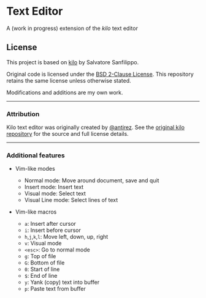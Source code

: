 # Text Editor

A (work in progress) extension of the _kilo_ text editor

## License

This project is based on [kilo](https://github.com/antirez/kilo) by Salvatore Sanfilippo.

Original code is licensed under the [BSD 2-Clause License](https://opensource.org/licenses/BSD-2-Clause). This repository retains the same license unless otherwise stated.

Modifications and additions are my own work.

---

### Attribution

Kilo text editor was originally created by [@antirez](https://github.com/antirez). See the [original kilo repository](https://github.com/antirez/kilo) for the source and full license details.

---

### Additional features

- Vim-like modes

  - Normal mode: Move around document, save and quit
  - Insert mode: Insert text
  - Visual mode: Select text
  - Visual Line mode: Select lines of text

- Vim-like macros
  - `a`: Insert after cursor
  - `i`: Insert before cursor
  - `h`,`j`,`k`,`l`: Move left, down, up, right
  - `v`: Visual mode
  - `<esc>`: Go to normal mode
  - `g`: Top of file
  - `G`: Bottom of file
  - `0`: Start of line
  - `$`: End of line
  - `y`: Yank (copy) text into buffer
  - `p`: Paste text from buffer
